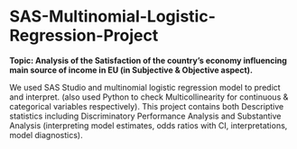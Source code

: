 # SAS-Multinomial-Logistic-Regression-Project
**Topic: Analysis of the Satisfaction of the country’s economy influencing main source of income in EU (in Subjective &amp; Objective aspect).**

We used SAS Studio and multinomial logistic regression model to predict and interpret. (also used Python to check Multicollinearity for continuous & categorical variables respectively). This project contains both Descriptive statistics including Discriminatory Performance Analysis and Substantive Analysis (interpreting model estimates, odds ratios with CI, interpretations, model diagnostics).
